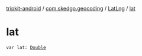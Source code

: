 [tripkit-android](../../index.md) / [com.skedgo.geocoding](../index.md) / [LatLng](index.md) / [lat](./lat.md)

# lat

`var lat: `[`Double`](https://kotlinlang.org/api/latest/jvm/stdlib/kotlin/-double/index.html)